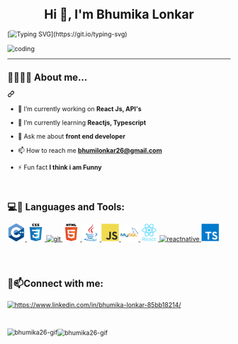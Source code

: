 
<h1 align="center">Hi 👋, I'm Bhumika Lonkar</h1>

[![Typing SVG](https://readme-typing-svg.herokuapp.com?font=Architects+Daughter&color=FF5733&size=25&center=false&lines=Explorer...;Front+End+Web+Developer...)](https://git.io/typing-svg)

<img align="center" alt="coding" width="400"  src="https://media.tenor.com/IF2JdxzmyN4AAAAe/coding-girl.png" >

<hr>    </hr>

<div class="markdown-heading" dir="auto"><h2 class="heading-element" dir="auto">🙋‍♀️👩‍🎓 About me...</h2>
  <a id="user-content-️-about-me" class="anchor" aria-label="Permalink: 🙋‍♀️👩‍🎓 About me..." href="#️-about-me">
  <svg class="octicon octicon-link" viewBox="0 0 16 16" version="1.1" width="16" height="16" aria-hidden="true">
   <path d="m7.775 3.275 1.25-1.25a3.5 3.5 0 1 1 4.95 4.95l-2.5 2.5a3.5 3.5 0 0 1-4.95 0 .751.751 0 0 1 .018-1.042.751.751 0 0 1 1.042-.018 1.998 1.998 0 0 0 2.83 0l2.5-2.5a2.002 2.002 0 0 0-2.83-2.83l-1.25 1.25a.751.751 0 0 1-1.042-.018.751.751 0 0 1-.018-1.042Zm-4.69 9.64a1.998 1.998 0 0 0 2.83 0l1.25-1.25a.751.751 0 0 1 1.042.018.751.751 0 0 1 .018 1.042l-1.25 1.25a3.5 3.5 0 1 1-4.95-4.95l2.5-2.5a3.5 3.5 0 0 1 4.95 0 .751.751 0 0 1-.018 1.042.751.751 0 0 1-1.042.018 1.998 1.998 0 0 0-2.83 0l-2.5 2.5a1.998 1.998 0 0 0 0 2.83Z">
   </path>
  </svg>
 </a>
</div>

- 🔭 I’m currently working on **React Js, API's**

- 🌱 I’m currently learning **Reactjs, Typescript**

- 💬 Ask me about **front end developer**

- 📫 How to reach me **bhumilonkar26@gmail.com**

- ⚡ Fun fact **I think i am Funny**
  
<br>
<div class="markdown-heading" dir="auto"><h2 class="heading-element" dir="auto">💻🚀 Languages and Tools:</h2>
<p align="left"> <a href="https://www.w3schools.com/cpp/" target="_blank" rel="noreferrer"> <img src="https://raw.githubusercontent.com/devicons/devicon/master/icons/cplusplus/cplusplus-original.svg" alt="cplusplus" width="40" height="40"/> </a> <a href="https://www.w3schools.com/css/" target="_blank" rel="noreferrer"> <img src="https://raw.githubusercontent.com/devicons/devicon/master/icons/css3/css3-original-wordmark.svg" alt="css3" width="40" height="40"/> </a> <a href="https://git-scm.com/" target="_blank" rel="noreferrer"> <img src="https://www.vectorlogo.zone/logos/git-scm/git-scm-icon.svg" alt="git" width="40" height="40"/> </a> <a href="https://www.w3.org/html/" target="_blank" rel="noreferrer"> <img src="https://raw.githubusercontent.com/devicons/devicon/master/icons/html5/html5-original-wordmark.svg" alt="html5" width="40" height="40"/> </a> <a href="https://www.java.com" target="_blank" rel="noreferrer"> <img src="https://raw.githubusercontent.com/devicons/devicon/master/icons/java/java-original.svg" alt="java" width="40" height="40"/> </a> <a href="https://developer.mozilla.org/en-US/docs/Web/JavaScript" target="_blank" rel="noreferrer"> <img src="https://raw.githubusercontent.com/devicons/devicon/master/icons/javascript/javascript-original.svg" alt="javascript" width="40" height="40"/> </a> <a href="https://www.mysql.com/" target="_blank" rel="noreferrer"> <img src="https://raw.githubusercontent.com/devicons/devicon/master/icons/mysql/mysql-original-wordmark.svg" alt="mysql" width="40" height="40"/> </a> <a href="https://reactjs.org/" target="_blank" rel="noreferrer"> <img src="https://raw.githubusercontent.com/devicons/devicon/master/icons/react/react-original-wordmark.svg" alt="react" width="40" height="40"/> </a> <a href="https://reactnative.dev/" target="_blank" rel="noreferrer"> <img src="https://reactnative.dev/img/header_logo.svg" alt="reactnative" width="40" height="40"/> </a> <a href="https://www.typescriptlang.org/" target="_blank" rel="noreferrer"> <img src="https://raw.githubusercontent.com/devicons/devicon/master/icons/typescript/typescript-original.svg" alt="typescript" width="40" height="40"/> </a> </p>

<br><br>
<div class="markdown-heading" dir="auto"><h2 class="heading-element" dir="auto">📧📫Connect with me:</h2>
<p align="left">
<a href="https://linkedin.com/in/https://www.linkedin.com/in/bhumika-lonkar-85bb18214/" target="blank"><img align="center" src="https://raw.githubusercontent.com/rahuldkjain/github-profile-readme-generator/master/src/images/icons/Social/linked-in-alt.svg" alt="https://www.linkedin.com/in/bhumika-lonkar-85bb18214/" height="30" width="40" /></a>
</p>

<br>
<p><img align="left" src="https://github-readme-stats.vercel.app/api/top-langs?username=bhumika26-gif&show_icons=true&locale=en&layout=compact" alt="bhumika26-gif" /></p>
<p><img align="center" src="https://github-readme-streak-stats.herokuapp.com/?user=bhumika26-gif&" alt="bhumika26-gif" /></p>
